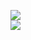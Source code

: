 [![](https://img.shields.io/badge/Made%20With-Github%20Spray-lightgrey.svg?style=for-the-badge&logo=github)](https://github.com/Annihil/github-spray#7807)  
[![](https://i.imgur.com/2DrTn0Z.gif)](https://github.com/Annihil/github-spray)